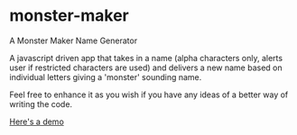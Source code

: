monster-maker
=============

A Monster Maker Name Generator

A javascript driven app that takes in a name (alpha characters only, alerts user if restricted characters are used) and delivers a new name based on individual letters giving a 'monster' sounding name.

Feel free to enhance it as you wish if you have any ideas of a better way of writing the code.

[Here's a demo](https://marcusmichaels.github.io/monster-maker/)
